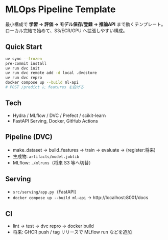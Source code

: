 # MLOps Pipeline Template

最小構成で **学習 → 評価 → モデル保存/登録 → 推論API** まで動くテンプレート。
ローカル完結で始めて、S3/ECR/GPU へ拡張しやすい構成。

## Quick Start
```bash
uv sync --frozen
pre-commit install
uv run dvc init
uv run dvc remote add -d local .dvcstore
uv run dvc repro
docker compose up --build ml-api
# POST /predict に features を投げる
```

## Tech
- Hydra / MLflow / DVC / Prefect / scikit-learn
- FastAPI Serving, Docker, GitHub Actions

## Pipeline (DVC)
- make_dataset → build_features → train → evaluate → (register:将来)
- 生成物: `artifacts/model.joblib`
- MLflow: `./mlruns`（将来 S3 等へ切替）

## Serving
- `src/serving/app.py`（FastAPI）
- `docker compose up --build ml-api` → http://localhost:8001/docs

## CI
- lint → test → dvc repro → docker build
- 将来: GHCR push / tag リリースで MLflow run などを追加
